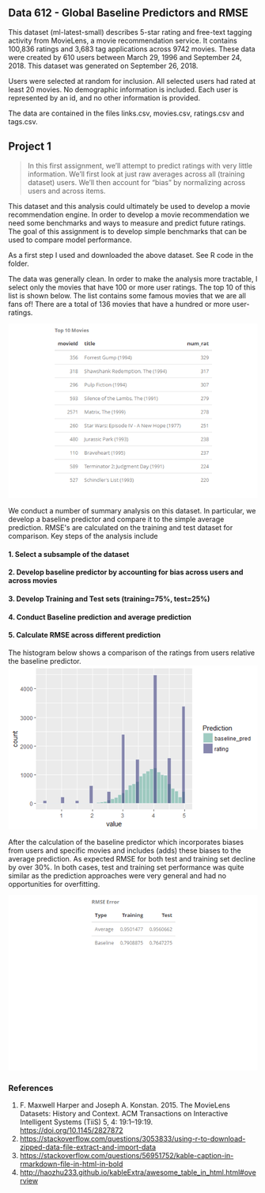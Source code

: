 ## Data 612 - Global Baseline Predictors and RMSE

This dataset (ml-latest-small) describes 5-star rating and free-text tagging activity from MovieLens, a movie recommendation service. It contains 100,836 ratings and 3,683 tag applications across 9742 movies. These data were created by 610 users between March 29, 1996 and September 24, 2018. This dataset was generated on September 26, 2018.

Users were selected at random for inclusion. All selected users had rated at least 20 movies. No demographic information is included. Each user is represented by an id, and no other information is provided.

The data are contained in the files links.csv, movies.csv, ratings.csv and tags.csv. 

## Project 1
> In this first assignment, we’ll attempt to predict ratings with very little information. We’ll first look at just raw averages across all (training dataset) users. We’ll then account for “bias” by normalizing across users and across items.

This dataset and this analysis could ultimately be used to develop a movie recommendation engine. In order to develop a movie recommendation we need some benchmarks and ways to measure and predict future ratings. The goal of this assignment is to develop simple benchmarks that can be used to compare model performance. 

As a first step I used and downloaded the above dataset. See R code in the folder. 

The data was generally clean. In order to make the analysis more tractable, I select only the movies that have 100 or more user ratings. The top 10 of this list is shown below. The list contains some famous movies that we are all fans of! There are a total of 136 movies that have a hundred or more user-ratings. 

![](images/top10movies.png)

We conduct a number of summary analysis on this dataset. In particular, we develop a baseline predictor and compare it to the simple average prediction. RMSE's are calculated on the training and test dataset for comparison. Key steps of the analysis include

#### 1. Select a subsample of the dataset
#### 2. Develop baseline predictor by accounting for bias across users and across movies
#### 3. Develop Training and Test sets (training=75%, test=25%)
#### 4. Conduct Baseline prediction and average prediction
#### 5. Calculate RMSE across different prediction

The histogram below shows a comparison of the ratings from users relative the baseline predictor.  
![](images/rating_hist.png)

After the calculation of the baseline predictor which incorporates biases from users and specific movies and includes (adds) these biases to the average prediction. As expected RMSE for both test and training set decline by over 30%. In both cases, test and training set performance was quite similar as the prediction approaches were very general and had no opportunities for overfitting. 

![](images/summary.png)

### References
1. F. Maxwell Harper and Joseph A. Konstan. 2015. The MovieLens Datasets: History and Context. ACM Transactions on Interactive Intelligent Systems (TiiS) 5, 4: 19:1–19:19. 
https://doi.org/10.1145/2827872
2. https://stackoverflow.com/questions/3053833/using-r-to-download-zipped-data-file-extract-and-import-data
3. https://stackoverflow.com/questions/56951752/kable-caption-in-rmarkdown-file-in-html-in-bold
4. http://haozhu233.github.io/kableExtra/awesome_table_in_html.html#overview
